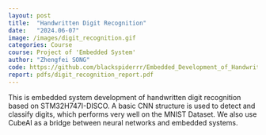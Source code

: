 ```yaml
---
layout: post
title:  "Handwritten Digit Recognition"
date:   "2024.06-07"
image: /images/digit_recognition.gif
categories: Course 
course: Project of 'Embedded System'
author: "Zhengfei SONG"
code: https://github.com/blackspiderrr/Embedded_Development_of_Handwritten_Digit_Recognition
report: pdfs/digit_recognition_report.pdf
---
```

This is embedded system development of handwritten digit recognition based on STM32H747I-DISCO. A basic CNN structure is used to detect and classify digits, which performs very well on the MNIST Dataset. We also use CubeAI as a bridge between neural networks and embedded systems.

